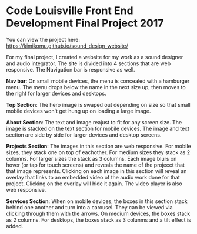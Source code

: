 # Code Louisville Front End Development Final Project 2017
You can view the project here: https://kimikomu.github.io/sound_design_website/

For my final project, I created a website for my work as a sound designer and audio integrator. The site is divided into 4 sections that are web responsive. The Navigation bar is responsive as well.

**Nav bar**: On small mobile devices, the menu is concealed with a hamburger menu. The menu drops below the name in the next size up, then moves to the right for larger devices and desktops.

**Top Section**: The hero image is swaped out depending on size so that small mobile devices won't get hung up on loading a large image.

**About Section**: The text and image reajust to fit for any screen size. The image is stacked on the text section for mobile devices. The image and text section are side by side for larger devices and desktop screens.

**Projects Section**: The images in this section are web responsive. For mobile sizes, they stack one on top of eachother. For medium sizes they stack as 2 columns. For larger sizes the stack as 3 columns. Each image blurs on hover (or tap for touch screens) and reveals the name of the projecct that that image represents. Clicking on each image in this section will reveal an overlay that links to an embedded video of the audio work done for that project. Clicking on the overlay will hide it again. The video player is also web responsive.

**Services Section**: When on mobile devices, the boxes in this section stack behind one another and turn into a carousel. They can be viewed via clicking through them with the arrows. On medium devices, the boxes stack as 2 columns. For desktops, the boxes stack as 3 colunms and a tilt effect is added.

